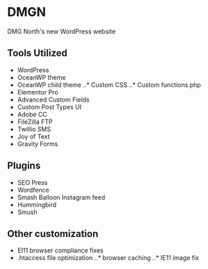 # DMGN
DMG North's new WordPress website

## Tools Utilized
- WordPress
- OceanWP theme
- OceanWP child theme
..* Custom CSS
..* Custom functions.php
- Elementor Pro
- Advanced Custom Fields
- Custom Post Types UI
- Adobe CC
- FileZilla FTP
- Twillio SMS
- Joy of Text
- Gravity Forms

## Plugins 
- SEO Press
- Wordfence
- Smash Balloon Instagram feed
- Hummingbird
- Smush

## Other customization
- EI11 browser compliance fixes
- .htaccess file optimization
..* browser caching
..* IE11 image fix
